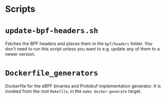 # Scripts

# `update-bpf-headers.sh`

Fetches the BPF headers and places them in the `bpf/headers` folder. You don't need
to run this script unless you want to e.g. update any of them to a newer version.

# `Dockerfile_generators`

Dockerfile for the eBPF binaries and Protobuf implementation generator. It is invoked from the root
`Makefile`, in the `make docker-generate` target.